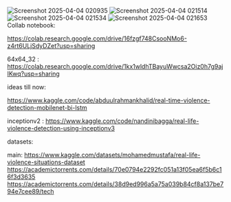 ![Screenshot 2025-04-04 020935](https://github.com/user-attachments/assets/c5e68579-aa59-4a2a-a55c-6e07bd5942c0)
![Screenshot 2025-04-04 021514](https://github.com/user-attachments/assets/9b487856-7b7d-4db5-ae82-27ee41c5fc90)
![Screenshot 2025-04-04 021534](https://github.com/user-attachments/assets/00dc1715-11fa-4c8d-9eaa-a748bc8d5123)
![Screenshot 2025-04-04 021653](https://github.com/user-attachments/assets/65b59275-b862-483b-8517-0be52d1f1428)
Collab notebook: 

https://colab.research.google.com/drive/16fzgf748CsooNMo6-z4rt6ULjSdyDZet?usp=sharing

64x64_32 :  https://colab.research.google.com/drive/1kx1wldhTBayuWwcsa2Oiz0h7g9ajIKwq?usp=sharing

ideas till now: 

https://www.kaggle.com/code/abduulrahmankhalid/real-time-violence-detection-mobilenet-bi-lstm

inceptionv2 :  https://www.kaggle.com/code/nandinibagga/real-life-violence-detection-using-inceptionv3

datasets: 

main: https://www.kaggle.com/datasets/mohamedmustafa/real-life-violence-situations-dataset
https://academictorrents.com/details/70e0794e2292fc051a13f05ea6f5b6c16f3d3635 
https://academictorrents.com/details/38d9ed996a5a75a039b84cf8a137be794e7cee89/tech
